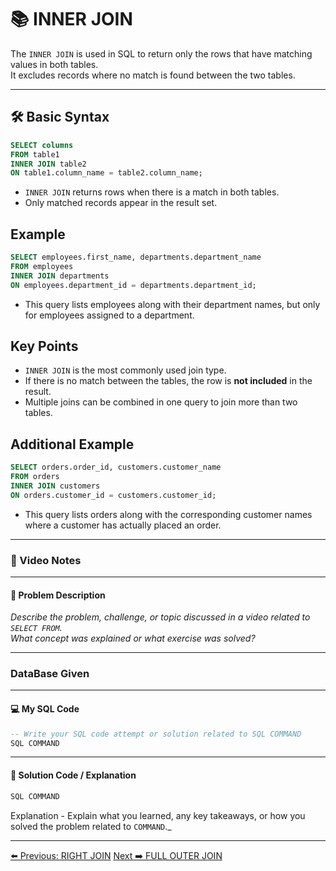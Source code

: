 <!-- markdownlint-disable MD033 -->
<!-- markdownlint-disable MD004 -->

# 📚 INNER JOIN

The `INNER JOIN` is used in SQL to return only the rows that have matching values in both tables.  
It excludes records where no match is found between the two tables.

---

## 🛠️ Basic Syntax

```sql
SELECT columns
FROM table1
INNER JOIN table2
ON table1.column_name = table2.column_name;
```

- `INNER JOIN` returns rows when there is a match in both tables.
- Only matched records appear in the result set.

## Example

```sql
SELECT employees.first_name, departments.department_name
FROM employees
INNER JOIN departments
ON employees.department_id = departments.department_id;
```

- This query lists employees along with their department names, but only for employees assigned to a department.

## Key Points

- `INNER JOIN` is the most commonly used join type.
- If there is no match between the tables, the row is **not included** in the result.
- Multiple joins can be combined in one query to join more than two tables.

## Additional Example

```sql
SELECT orders.order_id, customers.customer_name
FROM orders
INNER JOIN customers
ON orders.customer_id = customers.customer_id;
```

- This query lists orders along with the corresponding customer names where a customer has actually placed an order.

---

### 🎥 Video Notes

---

#### 📝 Problem Description

_Describe the problem, challenge, or topic discussed in a video related to `SELECT FROM`._  
_What concept was explained or what exercise was solved?_

---

### DataBase Given

---

#### 💻 My SQL Code

```sql
-- Write your SQL code attempt or solution related to SQL COMMAND
SQL COMMAND
```

---

#### 🧠 Solution Code / Explanation

```sql
SQL COMMAND
```

Explanation - Explain what you learned, any key takeaways, or how you solved the problem related to `COMMAND`._

---

[⬅️ Previous: RIGHT JOIN](rightjoin.md)   [Next ➡️ FULL OUTER JOIN](fullouterjoin.md)
